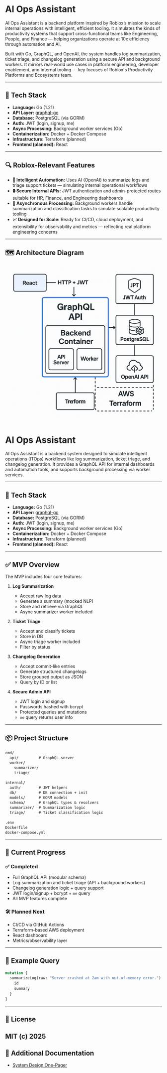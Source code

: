 # AI Ops Assistant

AI Ops Assistant is a backend platform inspired by Roblox’s mission to scale internal operations with intelligent, efficient tooling. It simulates the kinds of productivity systems that support cross-functional teams like Engineering, People, and Finance — helping organizations operate at 10x efficiency through automation and AI.

Built with Go, GraphQL, and OpenAI, the system handles log summarization, ticket triage, and changelog generation using a secure API and background workers. It mirrors real-world use cases in platform engineering, developer enablement, and internal tooling — key focuses of Roblox's Productivity Platforms and Ecosystems team.

---

## 🧰 Tech Stack

- **Language:** Go (1.21)
- **API Layer:** [graphql-go](https://github.com/graphql-go/graphql)
- **Database:** PostgreSQL (via GORM)
- **Auth:** JWT (login, signup, me)
- **Async Processing:** Background worker services (Go)
- **Containerization:** Docker + Docker Compose
- **Infrastructure:** Terraform (planned)
- **Frontend (planned):** React

---

## 🔍 Roblox-Relevant Features

- **🧠 Intelligent Automation:** Uses AI (OpenAI) to summarize logs and triage support tickets — simulating internal operational workflows  
- **🔒 Secure Internal APIs:** JWT authentication and admin-protected routes suitable for HR, Finance, and Engineering dashboards  
- **🔁 Asynchronous Processing:** Background workers handle summarization and classification tasks to simulate scalable productivity tooling  
- **📈 Designed for Scale:** Ready for CI/CD, cloud deployment, and extensibility for observability and metrics — reflecting real platform engineering concerns

---

## 🗺️ Architecture Diagram

![AI Ops Assistant Architecture](architecture_diagram.png)

# AI Ops Assistant

AI Ops Assistant is a backend system designed to simulate intelligent operations (ITOps) workflows like log summarization, ticket triage, and changelog generation. It provides a GraphQL API for internal dashboards and automation tools, and supports background processing via worker services.

---

## 🧰 Tech Stack

- **Language:** Go (1.21)
- **API Layer:** [graphql-go](https://github.com/graphql-go/graphql)
- **Database:** PostgreSQL (via GORM)
- **Auth:** JWT (login, signup, me)
- **Async Processing:** Background worker services (Go)
- **Containerization:** Docker + Docker Compose
- **Infrastructure:** Terraform (planned)
- **Frontend (planned):** React

---

## ✅ MVP Overview

The MVP includes four core features:

1. **Log Summarization**
   - Accept raw log data
   - Generate a summary (mocked NLP)
   - Store and retrieve via GraphQL
   - Async summarizer worker included

2. **Ticket Triage**
   - Accept and classify tickets
   - Store in DB
   - Async triage worker included
   - Filter by status

3. **Changelog Generation**
   - Accept commit-like entries
   - Generate structured changelogs
   - Store grouped output as JSON
   - Query by ID or list

4. **Secure Admin API**
   - JWT login and signup
   - Passwords hashed with bcrypt
   - Protected queries and mutations
   - `me` query returns user info

---

## 📦 Project Structure

```
cmd/
  api/         # GraphQL server
  worker/
    summarizer/
    triage/

internal/
  auth/        # JWT helpers
  db/          # DB connection + init
  models/      # GORM models
  schema/      # GraphQL types & resolvers
  summarizer/  # Summarization logic
  triage/      # Ticket classification logic

.env
Dockerfile
docker-compose.yml
```

---

## 🚀 Current Progress

### ✅ Completed
- Full GraphQL API (modular schema)
- Log summarization and ticket triage (API + background workers)
- Changelog generation logic + query support
- JWT login/signup + bcrypt + `me` query
- All MVP features complete

### 🛠 Planned Next
- CI/CD via GitHub Actions
- Terraform-based AWS deployment
- React dashboard
- Metrics/observability layer

---

## 🧪 Example Query

```graphql
mutation {
  summarizeLog(raw: "Server crashed at 2am with out-of-memory error.") {
    id
    summary
  }
}
```

---

## 📄 License

MIT (c) 2025
---

## 📄 Additional Documentation
- [System Design One-Pager](./AI_Ops_Assistant_System_Design.md)
